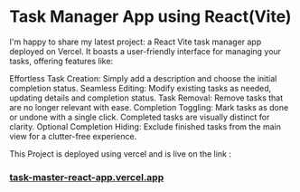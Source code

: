 # Task Manager App using React(Vite)

I'm happy to share my latest project: a React Vite task manager app deployed on Vercel. It boasts a user-friendly interface for managing your tasks, offering features like:

Effortless Task Creation: Simply add a description and choose the initial completion status.
Seamless Editing: Modify existing tasks as needed, updating details and completion status.
Task Removal: Remove tasks that are no longer relevant with ease.
Completion Toggling: Mark tasks as done or undone with a single click. Completed tasks are visually distinct for clarity.
Optional Completion Hiding: Exclude finished tasks from the main view for a clutter-free experience.

This Project is deployed using vercel and is live on the link : 
### [task-master-react-app.vercel.app](https://task-master-react-app.vercel.app/)

